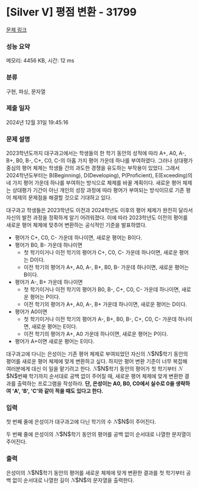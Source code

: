 # [Silver V] 평점 변환 - 31799 

[문제 링크](https://www.acmicpc.net/problem/31799) 

### 성능 요약

메모리: 4456 KB, 시간: 12 ms

### 분류

구현, 파싱, 문자열

### 제출 일자

2024년 12월 31일 19:45:16

### 문제 설명

<p>2023학년도까지 대구과고에서는 학생들의 한 학기 동안의 성적에 따라 A+, A0, A-, B+, B0, B-, C+, C0, C-의 아홉 가지 평어 가운데 하나를 부여하였다. 그러나 상대평가 중심의 평어 체제는 학생들 간의 과도한 경쟁을 유도하는 부작용이 있었다. 그래서 2024학년도부터는 B(Beginning), D(Developing), P(Proficient), E(Exceeding)의 네 가지 평어 가운데 하나를 부여하는 방식으로 체제를 바꿀 계획이다. 새로운 평어 체제는 상대평가 기간이 아닌 개인의 성장 과정에 따라 평어가 부여되는 방식이므로 기존 평어 체제의 문제점을 해결할 것으로 기대하고 있다.</p>

<p>대구과고 학생들은 2023학년도 이전과 2024학년도 이후의 평어 체제가 완전히 달라서 자신의 발전 과정을 정확하게 알기 어려워졌다. 이에 따라 2023학년도 이전의 평어를 새로운 평어 체제에 맞추어 변환하는 공식적인 기준을 발표하였다.</p>

<ul>
	<li>평어가 C+, C0, C- 가운데 하나이면, 새로운 평어는 B이다.</li>
	<li>평어가 B0, B- 가운데 하나이면
	<ul>
		<li>첫 학기이거나 이전 학기의 평어가 C+, C0, C- 가운데 하나이면, 새로운 평어는 D이다.</li>
		<li>이전 학기의 평어가 A+, A0, A-, B+, B0, B- 가운데 하나이면, 새로운 평어는 B이다.</li>
	</ul>
	</li>
	<li>평어가 A-, B+ 가운데 하나이면
	<ul>
		<li>첫 학기이거나 이전 학기의 평어가 B0, B-, C+, C0, C- 가운데 하나이면, 새로운 평어는 P이다.</li>
		<li>이전 학기의 평어가 A+, A0, A-, B+ 가운데 하나이면, 새로운 평어는 D이다.</li>
	</ul>
	</li>
	<li>평어가 A0이면
	<ul>
		<li>첫 학기이거나 이전 학기의 평어가 A-, B+, B0, B-, C+, C0, C- 가운데 하나이면, 새로운 평어는 E이다.</li>
		<li>이전 학기의 평어가 A+, A0 가운데 하나이면, 새로운 평어는 P이다.</li>
	</ul>
	</li>
	<li>평어가 A+이면 새로운 평어는 E이다.</li>
</ul>

<p>대구과고에 다니는 은성이는 기존 평어 체제로 부여되었던 자신의 <mjx-container class="MathJax" jax="CHTML" style="font-size: 109%; position: relative;"><mjx-math class="MJX-TEX" aria-hidden="true"><mjx-mi class="mjx-i"><mjx-c class="mjx-c1D441 TEX-I"></mjx-c></mjx-mi></mjx-math><mjx-assistive-mml unselectable="on" display="inline"><math xmlns="http://www.w3.org/1998/Math/MathML"><mi>N</mi></math></mjx-assistive-mml><span aria-hidden="true" class="no-mathjax mjx-copytext">$N$</span></mjx-container>학기 동안의 평어를 새로운 평어 체제에 맞게 변환하고 싶다. 하지만 평어 변환 기준이 너무 복잡해 여러분에게 대신 이 일을 맡기려고 한다. <mjx-container class="MathJax" jax="CHTML" style="font-size: 109%; position: relative;"><mjx-math class="MJX-TEX" aria-hidden="true"><mjx-mi class="mjx-i"><mjx-c class="mjx-c1D441 TEX-I"></mjx-c></mjx-mi></mjx-math><mjx-assistive-mml unselectable="on" display="inline"><math xmlns="http://www.w3.org/1998/Math/MathML"><mi>N</mi></math></mjx-assistive-mml><span aria-hidden="true" class="no-mathjax mjx-copytext">$N$</span></mjx-container>학기 동안의 평어가 첫 학기부터 <mjx-container class="MathJax" jax="CHTML" style="font-size: 109%; position: relative;"><mjx-math class="MJX-TEX" aria-hidden="true"><mjx-mi class="mjx-i"><mjx-c class="mjx-c1D441 TEX-I"></mjx-c></mjx-mi></mjx-math><mjx-assistive-mml unselectable="on" display="inline"><math xmlns="http://www.w3.org/1998/Math/MathML"><mi>N</mi></math></mjx-assistive-mml><span aria-hidden="true" class="no-mathjax mjx-copytext">$N$</span></mjx-container>번째 학기까지 순서대로 공백 없이 주어질 때, 새로운 평어 체제에 맞게 변환한 결과를 출력하는 프로그램을 작성하라. <strong>단, 은성이는 A0, B0, C0에서 실수로 0을 생략하여 'A', 'B', 'C'와 같이 적을 때도 있다고 한다.</strong></p>

### 입력 

 <p>첫 번째 줄에 은성이가 대구과고에 다닌 학기의 수 <mjx-container class="MathJax" jax="CHTML" style="font-size: 109%; position: relative;"><mjx-math class="MJX-TEX" aria-hidden="true"><mjx-mi class="mjx-i"><mjx-c class="mjx-c1D441 TEX-I"></mjx-c></mjx-mi></mjx-math><mjx-assistive-mml unselectable="on" display="inline"><math xmlns="http://www.w3.org/1998/Math/MathML"><mi>N</mi></math></mjx-assistive-mml><span aria-hidden="true" class="no-mathjax mjx-copytext">$N$</span></mjx-container>이 주어진다.</p>

<p>두 번째 줄에 은성이의 <mjx-container class="MathJax" jax="CHTML" style="font-size: 109%; position: relative;"><mjx-math class="MJX-TEX" aria-hidden="true"><mjx-mi class="mjx-i"><mjx-c class="mjx-c1D441 TEX-I"></mjx-c></mjx-mi></mjx-math><mjx-assistive-mml unselectable="on" display="inline"><math xmlns="http://www.w3.org/1998/Math/MathML"><mi>N</mi></math></mjx-assistive-mml><span aria-hidden="true" class="no-mathjax mjx-copytext">$N$</span></mjx-container>학기 동안의 평어를 공백 없이 순서대로 나열한 문자열이 주어진다.</p>

### 출력 

 <p>은성이의 <mjx-container class="MathJax" jax="CHTML" style="font-size: 109%; position: relative;"><mjx-math class="MJX-TEX" aria-hidden="true"><mjx-mi class="mjx-i"><mjx-c class="mjx-c1D441 TEX-I"></mjx-c></mjx-mi></mjx-math><mjx-assistive-mml unselectable="on" display="inline"><math xmlns="http://www.w3.org/1998/Math/MathML"><mi>N</mi></math></mjx-assistive-mml><span aria-hidden="true" class="no-mathjax mjx-copytext">$N$</span></mjx-container>학기 동안의 평어를 새로운 체제에 맞게 변환한 결과를 첫 학기부터 공백 없이 순서대로 나열한 길이 <mjx-container class="MathJax" jax="CHTML" style="font-size: 109%; position: relative;"><mjx-math class="MJX-TEX" aria-hidden="true"><mjx-mi class="mjx-i"><mjx-c class="mjx-c1D441 TEX-I"></mjx-c></mjx-mi></mjx-math><mjx-assistive-mml unselectable="on" display="inline"><math xmlns="http://www.w3.org/1998/Math/MathML"><mi>N</mi></math></mjx-assistive-mml><span aria-hidden="true" class="no-mathjax mjx-copytext">$N$</span></mjx-container>의 문자열을 출력한다.</p>

